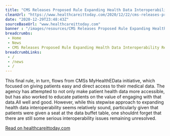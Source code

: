 ```yaml
--- 
title: "CMS Releases Proposed Rule Expanding Health Data Interoperability Requirements For Payers "
cleanUrl: "https://www.healthcareittoday.com/2020/12/22/cms-releases-proposed-rule-expanding-health-data-interoperability-requirements-for-payers/"
date: "2020-12-29T23:48:43Z"
sourceBaseUrl: "www.healthcareittoday.com"
banner : "/images/resources/CMS Releases Proposed Rule Expanding Health Data Interoperability Requirements For Payers.jpg"
breadcrumbs:
 - Home
 - News
 - CMS Releases Proposed Rule Expanding Health Data Interoperability Requirements For Payers
breadcrumbLinks:
 - / 
 - /news
 - / 
---
```

This final rule, in turn, flows from CMSs MyHealthEData initiative, which focused on giving patients easy and direct access to their medical data. The agency has attempted to not only make patient health data more accessible, but has also worked to educate patients on the value of engaging with that data.All well and good. However, while this stepwise approach to expanding health data interoperability seems relatively sound, particularly given that patients were given a seat at the data buffet table, one shouldnt forget that there are still some serious interoperability issues remaining unresolved.  
  
[Read on healthcareittoday.com](https://www.healthcareittoday.com/2020/12/22/cms-releases-proposed-rule-expanding-health-data-interoperability-requirements-for-payers/)
